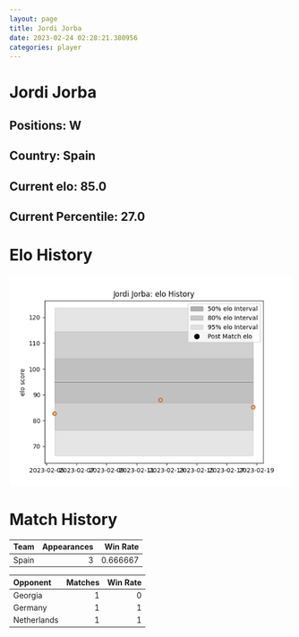 ```yaml
---  
layout: page  
title: Jordi Jorba  
date: 2023-02-24 02:28:21.380956  
categories: player  
---
```

# Jordi Jorba

## Positions: W

## Country: Spain

## Current elo: 85.0

## Current Percentile: 27.0

# Elo History


![elo history](history_JordiJorba.png)
# Match History


| Team   |   Appearances |   Win Rate |
|:-------|--------------:|-----------:|
| Spain  |             3 |   0.666667 |

| Opponent    |   Matches |   Win Rate |
|:------------|----------:|-----------:|
| Georgia     |         1 |          0 |
| Germany     |         1 |          1 |
| Netherlands |         1 |          1 |